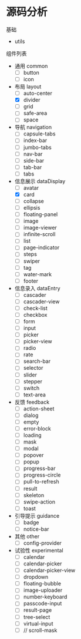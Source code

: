 # 源码分析

基础

- utils

组件列表

- 通用 common
  - [ ] button
  - [ ] icon
- 布局 layout
  - [ ] auto-center
  - [x] divider
  - [ ] grid
  - [ ] safe-area
  - [ ] space
- 导航 navigation
  - [ ] capsule-tabs
  - [ ] index-bar
  - [ ] jumbo-tabs
  - [ ] nav-bar
  - [ ] side-bar
  - [ ] tab-bar
  - [ ] tabs
- 信息展示 dataDisplay
  - [ ] avatar
  - [x] card
  - [ ] collapse
  - [ ] ellipsis
  - [ ] floating-panel
  - [ ] image
  - [ ] image-viewer
  - [ ] infinite-scroll
  - [ ] list
  - [ ] page-indicator
  - [ ] steps
  - [ ] swiper
  - [ ] tag
  - [ ] water-mark
  - [ ] footer
- 信息录入 dataEntry
  - [ ] cascader
  - [ ] cascader-view
  - [ ] check-list
  - [ ] checkbox
  - [ ] form
  - [ ] input
  - [ ] picker
  - [ ] picker-view
  - [ ] radio
  - [ ] rate
  - [ ] search-bar
  - [ ] selector
  - [ ] slider
  - [ ] stepper
  - [ ] switch
  - [ ] text-area
- 反馈 feedback
  - [ ] action-sheet
  - [ ] dialog
  - [ ] empty
  - [ ] error-block
  - [ ] loading
  - [ ] mask
  - [ ] modal
  - [ ] popover
  - [ ] popup
  - [ ] progress-bar
  - [ ] progress-circle
  - [ ] pull-to-refresh
  - [ ] result
  - [ ] skeleton
  - [ ] swipe-action
  - [ ] toast
- 引导提示 guidance
  - [ ] badge
  - [ ] notice-bar
- 其他 other
  - [ ] config-provider
- 试验性 experimental
  - [ ] calendar
  - [ ] calendar-picker
  - [ ] calendar-picker-view
  - [ ] dropdown
  - [ ] floating-bubble
  - [ ] image-uploader
  - [ ] number-keyboard
  - [ ] passcode-input
  - [ ] result-page
  - [ ] tree-select
  - [ ] virtual-input
  - [ ] // scroll-mask
